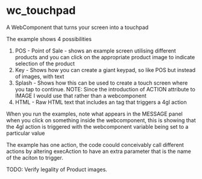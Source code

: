 # wc_touchpad
A WebComponent that turns your screen into a touchpad

The example shows 4 possibilities

1. POS - Point of Sale - shows an example screen utilising different products and you can click on the appropriate product image to indicate selection of the product
2. Key - Shows how you can create a giant keypad, so like POS but instead of images, with text
3. Splash - Shows how this can be used to create a touch screen where you tap to continue.  NOTE: Since the introduction of ACTION attribute to IMAGE I would use that rather than a webcomponent
4. HTML - Raw HTML text that includes an <a> tag that triggers a 4gl action
 
When you run the examples, note what appears in the MESSAGE panel when you click on something inside the webcomponent, this is showing that the 4gl action is triggered with the webcomponent variable being set to a particular value

The example has one action, the code coould conceivably call different actions by altering execAction to have an extra parameter that is the name of the aciton to trigger.




TODO: Verify legality of Product images.

